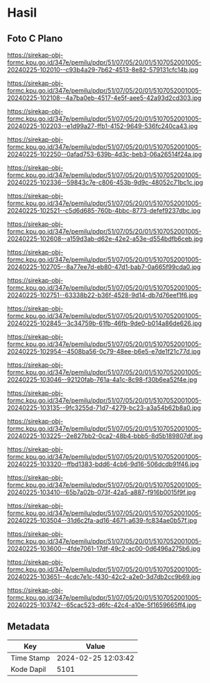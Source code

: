 # Hasil

## Foto C Plano

https://sirekap-obj-formc.kpu.go.id/347e/pemilu/pdpr/51/07/05/20/01/5107052001005-20240225-102010--c93b4a29-7b62-4513-8e82-579131cfc14b.jpg

https://sirekap-obj-formc.kpu.go.id/347e/pemilu/pdpr/51/07/05/20/01/5107052001005-20240225-102108--4a7ba0eb-4517-4e5f-aee5-42a93d2cd303.jpg

https://sirekap-obj-formc.kpu.go.id/347e/pemilu/pdpr/51/07/05/20/01/5107052001005-20240225-102203--e1d99a27-ffb1-4152-9649-536fc240ca43.jpg

https://sirekap-obj-formc.kpu.go.id/347e/pemilu/pdpr/51/07/05/20/01/5107052001005-20240225-102250--0afad753-639b-4d3c-beb3-06a26514f24a.jpg

https://sirekap-obj-formc.kpu.go.id/347e/pemilu/pdpr/51/07/05/20/01/5107052001005-20240225-102336--59843c7e-c806-453b-9d9c-48052c71bc1c.jpg

https://sirekap-obj-formc.kpu.go.id/347e/pemilu/pdpr/51/07/05/20/01/5107052001005-20240225-102521--c5d6d685-760b-4bbc-8773-defef9237dbc.jpg

https://sirekap-obj-formc.kpu.go.id/347e/pemilu/pdpr/51/07/05/20/01/5107052001005-20240225-102608--a159d3ab-d62e-42e2-a53e-d554bdfb6ceb.jpg

https://sirekap-obj-formc.kpu.go.id/347e/pemilu/pdpr/51/07/05/20/01/5107052001005-20240225-102705--8a77ee7d-eb80-47d1-bab7-0a665f99cda0.jpg

https://sirekap-obj-formc.kpu.go.id/347e/pemilu/pdpr/51/07/05/20/01/5107052001005-20240225-102751--63338b22-b36f-4528-9d14-db7d76eef1f6.jpg

https://sirekap-obj-formc.kpu.go.id/347e/pemilu/pdpr/51/07/05/20/01/5107052001005-20240225-102845--3c34759b-61fb-46fb-9de0-b014a86de626.jpg

https://sirekap-obj-formc.kpu.go.id/347e/pemilu/pdpr/51/07/05/20/01/5107052001005-20240225-102954--4508ba56-0c79-48ee-b6e5-e7de1f21c77d.jpg

https://sirekap-obj-formc.kpu.go.id/347e/pemilu/pdpr/51/07/05/20/01/5107052001005-20240225-103046--92120fab-761a-4a1c-8c98-f30b6ea52f4e.jpg

https://sirekap-obj-formc.kpu.go.id/347e/pemilu/pdpr/51/07/05/20/01/5107052001005-20240225-103135--9fc3255d-71d7-4279-bc23-a3a54b62b8a0.jpg

https://sirekap-obj-formc.kpu.go.id/347e/pemilu/pdpr/51/07/05/20/01/5107052001005-20240225-103225--2e827bb2-0ca2-48b4-bbb5-8d5b189807df.jpg

https://sirekap-obj-formc.kpu.go.id/347e/pemilu/pdpr/51/07/05/20/01/5107052001005-20240225-103320--ffbd1383-bdd6-4cb6-9d16-506dcdb91f46.jpg

https://sirekap-obj-formc.kpu.go.id/347e/pemilu/pdpr/51/07/05/20/01/5107052001005-20240225-103410--65b7a02b-073f-42a5-a887-f916b0015f9f.jpg

https://sirekap-obj-formc.kpu.go.id/347e/pemilu/pdpr/51/07/05/20/01/5107052001005-20240225-103504--31d6c2fa-ad16-4671-a639-fc834ae0b57f.jpg

https://sirekap-obj-formc.kpu.go.id/347e/pemilu/pdpr/51/07/05/20/01/5107052001005-20240225-103600--4fde7061-17df-49c2-ac00-0d6496a275b6.jpg

https://sirekap-obj-formc.kpu.go.id/347e/pemilu/pdpr/51/07/05/20/01/5107052001005-20240225-103651--4cdc7e1c-f430-42c2-a2e0-3d7db2cc9b69.jpg

https://sirekap-obj-formc.kpu.go.id/347e/pemilu/pdpr/51/07/05/20/01/5107052001005-20240225-103742--65cac523-d6fc-42c4-a10e-5f1659665ff4.jpg


## Metadata

| Key        | Value               |
| ---------- | ------------------- |
| Time Stamp | 2024-02-25 12:03:42 |
| Kode Dapil | 5101                |



